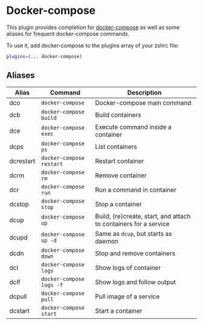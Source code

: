 # Docker-compose

This plugin provides completion for [docker-compose](https://docs.docker.com/compose/) as well as some
aliases for frequent docker-compose commands.

To use it, add docker-compose to the plugins array of your zshrc file:

```zsh
plugins=(... docker-compose)
```

## Aliases

| Alias     | Command                  | Description                                                      |
|-----------|--------------------------|------------------------------------------------------------------|
| dco       | `docker-compose`         | Docker-compose main command                                      |
| dcb       | `docker-compose build`   | Build containers                                                 |
| dce       | `docker-compose exec`    | Execute command inside a container                               |
| dcps      | `docker-compose ps`      | List containers                                                  |
| dcrestart | `docker-compose restart` | Restart container                                                |
| dcrm      | `docker-compose rm`      | Remove container                                                 |
| dcr       | `docker-compose run`     | Run a command in container                                       |
| dcstop    | `docker-compose stop`    | Stop a container                                                 |
| dcup      | `docker-compose up`      | Build, (re)create, start, and attach to containers for a service |
| dcupd     | `docker-compose up -d`   | Same as `dcup`, but starts as daemon                             |
| dcdn      | `docker-compose down`    | Stop and remove containers                                       |
| dcl       | `docker-compose logs`    | Show logs of container                                           |
| dclf      | `docker-compose logs -f` | Show logs and follow output                                      |
| dcpull    | `docker-compose pull`    | Pull image of a service                                          |
| dcstart   | `docker-compose start`   | Start a container                                                |
